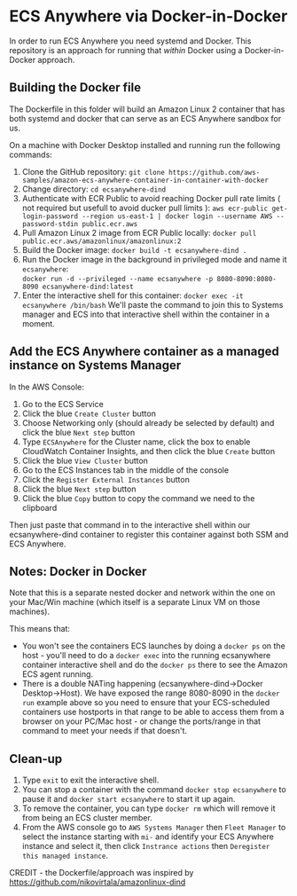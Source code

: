 # ECS Anywhere via Docker-in-Docker

In order to run ECS Anywhere you need systemd and Docker. This repository is an approach for running that *within* Docker using a Docker-in-Docker approach.

## Building the Docker file

The Dockerfile in this folder will build an Amazon Linux 2 container that has both systemd and docker that can serve as an ECS Anywhere sandbox for us.

On a machine with Docker Desktop installed and running run the following commands:
1. Clone the GitHub repository:
   `git clone https://github.com/aws-samples/amazon-ecs-anywhere-container-in-container-with-docker`
1. Change directory:
   `cd ecsanywhere-dind`
1. Authenticate with ECR Public to avoid reaching Docker pull rate limits ( not required but usefull to avoid ducker pull limits ):
   `aws ecr-public get-login-password --region us-east-1 | docker login --username AWS --password-stdin public.ecr.aws`
1. Pull Amazon Linux 2 image from ECR Public locally:
   `docker pull public.ecr.aws/amazonlinux/amazonlinux:2`
1. Build the Docker image:
   `docker build -t ecsanywhere-dind .`
1. Run the Docker image in the background in privileged mode and name it `ecsanywhere`:  
   `docker run -d --privileged --name ecsanywhere -p 8080-8090:8080-8090 ecsanywhere-dind:latest`
1. Enter the interactive shell for this container: 
   `docker exec -it ecsanywhere /bin/bash`
    We'll paste the command to join this to Systems manager and ECS into that interactive shell within the container in a moment.

## Add the ECS Anywhere container as a managed instance on Systems Manager

In the AWS Console:
1. Go to the ECS Service
1. Click the blue `Create Cluster` button
1. Choose Networking only (should already be selected by default) and click the blue `Next step` button
1. Type `ECSAnywhere` for the Cluster name, click the box to enable CloudWatch Container Insights, and then click the blue `Create` button
1. Click the blue `View Cluster` button
1. Go to the ECS Instances tab in the middle of the console
1. Click the `Register External Instances` button
1. Click the blue `Next step` button
1. Click the blue `Copy` button to copy the command we need to the clipboard

Then just paste that command in to the interactive shell within our ecsanywhere-dind container to register this container against both SSM and ECS Anywhere.

## Notes: Docker in Docker
Note that this is a separate nested docker and network within the one on your Mac/Win machine (which itself is a separate Linux VM on those machines). 

This means that:
* You won't see the containers ECS launches by doing a `docker ps` on the host - you'll need to do a `docker exec` into the running ecsanywhere container interactive shell and do the `docker ps` there to see the Amazon ECS agent running. 
* There is a double NATing happening (ecsanywhere-dind->Docker Desktop->Host). We have exposed the range 8080-8090 in the `docker run` example above so you need to ensure that your ECS-scheduled containers use hostports in that range to be able to access them from a browser on your PC/Mac host - or change the ports/range in that command to meet your needs if that doesn't.

## Clean-up

1. Type `exit` to exit the interactive shell.
1. You can stop a container with the command `docker stop ecsanywhere` to pause it and `docker start ecsanywhere` to start it up again.    
1. To remove the container, you can type `docker rm` which will remove it from being an ECS cluster member.
1. From the AWS console go to `AWS Systems Manager` then `Fleet Manager` to select the instance starting with `mi-` and identify your ECS Anywhere instance and select it, then click `Instrance actions` then `Deregister this managed instance`.

CREDIT - the Dockerfile/approach was inspired by https://github.com/nikovirtala/amazonlinux-dind
